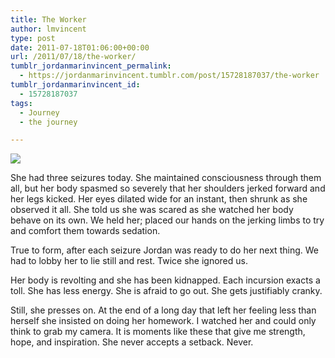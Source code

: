 ```yaml
---
title: The Worker
author: lmvincent
type: post
date: 2011-07-18T01:06:00+00:00
url: /2011/07/18/the-worker/
tumblr_jordanmarinvincent_permalink:
  - https://jordanmarinvincent.tumblr.com/post/15728187037/the-worker
tumblr_jordanmarinvincent_id:
  - 15728187037
tags:
  - Journey
  - the journey

---
```

![][1]

She had three seizures today. She maintained consciousness through them all, but her body spasmed so severely that her shoulders jerked forward and her legs kicked. Her eyes dilated wide for an instant, then shrunk as she observed it all. She told us she was scared as she watched her body behave on its own. We held her; placed our hands on the jerking limbs to try and comfort them towards sedation.

True to form, after each seizure Jordan was ready to do her next thing. We had to lobby her to lie still and rest. Twice she ignored us.

Her body is revolting and she has been kidnapped. Each incursion exacts a toll. She has less energy. She is afraid to go out. She gets justifiably cranky.

Still, she presses on. At the end of a long day that left her feeling less than herself she insisted on doing her homework. I watched her and could only think to grab my camera. It is moments like these that give me strength, hope, and inspiration. She never accepts a setback. Never.

 [1]: https://media.tumblr.com/tumblr_lyvnxilSuC1r5aaue.jpg